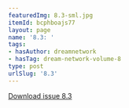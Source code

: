 ```yaml
---
featuredImg: 8.3-sml.jpg
itemId: bcphboajs77
layout: page
name: '8.3: '
tags:
- hasAuthor: dreamnetwork
- hasTag: dream-network-volume-8
type: post
urlSlug: '8.3'
---
```

<a href="../files/pdfs/Volume_8/8.3-Dream-Network-Bulletin_Volume-8-Number-3.pdf" download="">Download issue 8.3</a>